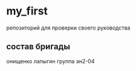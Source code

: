 # my_first
репозиторий для проверки своего руководства
## состав бригады
онищенко
лапыгин
группа эн2-04
